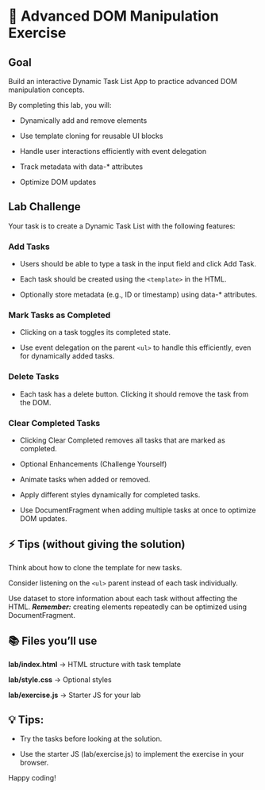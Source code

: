 # 📝 Advanced DOM Manipulation Exercise
## Goal

Build an interactive Dynamic Task List App to practice advanced DOM manipulation concepts.

By completing this lab, you will:

- Dynamically add and remove elements

- Use template cloning for reusable UI blocks

- Handle user interactions efficiently with event delegation

- Track metadata with data-* attributes

- Optimize DOM updates

## Lab Challenge

Your task is to create a Dynamic Task List with the following features:

### Add Tasks

- Users should be able to type a task in the input field and click Add Task.

- Each task should be created using the `<template>` in the HTML.

- Optionally store metadata (e.g., ID or timestamp) using data-* attributes.

### Mark Tasks as Completed

- Clicking on a task toggles its completed state.

- Use event delegation on the parent `<ul>` to handle this efficiently, even for dynamically added tasks.

### Delete Tasks

- Each task has a delete button. Clicking it should remove the task from the DOM.

### Clear Completed Tasks

- Clicking Clear Completed removes all tasks that are marked as completed.

- Optional Enhancements (Challenge Yourself)

- Animate tasks when added or removed.

- Apply different styles dynamically for completed tasks.

- Use DocumentFragment when adding multiple tasks at once to optimize DOM updates.


## ⚡ Tips (without giving the solution)

Think about how to clone the template for new tasks.

Consider listening on the `<ul>` parent instead of each task individually.

Use dataset to store information about each task without affecting the HTML.
***Remember:*** creating elements repeatedly can be optimized using DocumentFragment.

## 📚 Files you’ll use

**lab/index.html** → HTML structure with task template

**lab/style.css** → Optional styles

**lab/exercise.js** → Starter JS for your lab

## 💡 Tips: 
- Try the tasks before looking at the solution.

- Use the starter JS (lab/exercise.js) to implement the exercise in your browser.

Happy coding!
